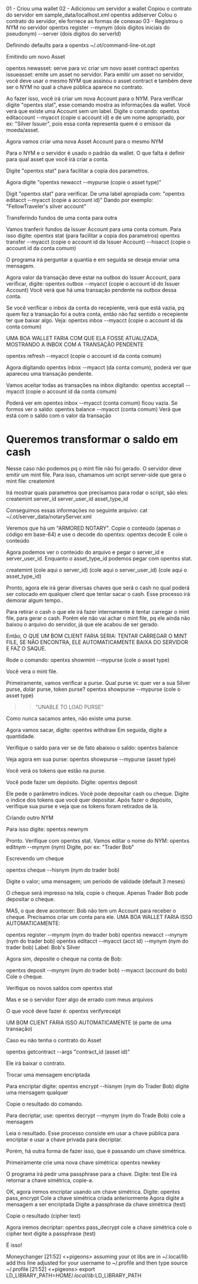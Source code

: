 

01 - Criou uma wallet
02 - Adicionou um servidor a wallet
	Copiou o contrato do servidor em sample_data/localhost.xml
	opentxs addserver 
		Colou o contrato do servidor, ele fornece as formas de conexao
03 - Registrou o NYM no servidor
	opentxs register --mynym (dois digitos iniciais do pseudonym) --server (dois digitos do serverId)

Definindo defaults para a opentxs
~/.ot/command-line-ot.opt

Emitindo um novo Asset

opentxs newasset: serve para vc criar um novo asset contract
opentxs issueasset: emite um asset no servidor. Para emitir um asset no servidor, você deve usar 
o mesmo NYM que assinou o asset contract e também deve ser o NYM no qual a chave pública aparece
no contrato.

Ao fazer isso, você irá criar um nova Account para o NYM. Para verificar digite "opentxs stat", esse
comando mostra as informações da wallet. Você verá que existe uma Account sem um label. 
Digite o comando: opentxs editaccount --myacct (copie o account id) e de um nome apropriado, por ex:
"Silver Issuer", pois essa conta representa quem é o emissor da moeda/asset.


Agora vamos criar uma nova Asset Account para o mesmo NYM

Para o NYM e o servidor é usado o padrão da wallet. O que falta é definir para qual asset que você
irá criar a conta. 

Digite "opentxs stat" para facilitar a copia dos parametros.

Agora digite "opentxs newacct --mypurse (copie o asset type)"

Digit "opentxs stat" para verificar. De uma label apropiada com:
"opentxs editacct --myacct (copie a account id)"
Dando por exemplo: "FellowTraveler's silver account"


Transferindo fundos de uma conta para outra

Vamos tranferir fundos da Issuer Account para uma conta comum. Para isso digite:
opentxs stat (para facilitar a copia dos parametros)
opentxs transfer --myacct (copie o account id da Issuer Account) --hisacct (copie o account id da conta comum)

O programa irá perguntar a quantia e em seguida se deseja enviar uma mensagem.

Agora valor da transação deve estar na outbox do Issuer Account, para verificar, digite:
opentxs outbox --myacct (copie o account id do Issuer Account)
Você verá que há uma transação pendente na outbox dessa conta.

Se você verificar o inbox da conta do recepiente, verá que está vazia, pq quem fez a transação foi
a outra conta, então não faz sentido o recepiente ter que baixar algo. Veja:
opentxs inbox --myacct (copie o account id da conta comum)

UMA BOA WALLET FARIA COM QUE ELA FOSSE ATUALIZADA, MOSTRANDO A INBOX COM A TRANSAÇÃO PENDENTE

opentxs refresh --myacct (copie o account id da conta comum)

Agora digitando opentxs inbox --myacct (da conta comum), poderá ver que apareceu uma transação pendente.

Vamos aceitar todas as transações na inbox digitando:
opentxs acceptall --myacct (copie o account id da conta comum)

Poderá ver em opentxs inbox --myacct (conta comum) ficou vazia. Se formos ver o saldo:
opentxs balance --myacct (conta comum)
Verá que está com o saldo com o valor da transação


# Queremos transformar o saldo em cash

Nesse caso não podemos pq o mint file não foi gerado. O servidor deve emitir um mint file.
Para isso, chamamos um script server-side que gera o mint file:
createmint

Irá mostrar quais parametros que precisamos para rodar o script, são eles:
createmint server_id server_user_id asset_type_id

Conseguimos essas informações no seguinte arquivo:
cat ~/.ot/server_data/notaryServer.xml

Veremos que há um "ARMORED NOTARY". Copie o conteúdo (apenas o código em base-64) e use o 
decode do opentxs:
opentxs decode
E cole o conteúdo

Agora podemos ver o conteúdo do arquivo e pegar o server_id e server_user_id. Enquanto o 
asset_type_id podemos pegar com opentxs stat.

createmint (cole aqui o server_id) (cole aqui o server_user_id) (cole aqui o asset_type_id)

Pronto, agora ele irá gerar diversas chaves que será o cash no qual poderá ser colocado
em qualquer client que tentar sacar o cash. Esse processo irá demorar algum tempo..

Para retirar o cash o que ele irá fazer internamente é tentar carregar o mint file, para
gerar o cash. Porém ele não vai achar o mint file, pq ele ainda não baixou o arquivo do 
servidor, já que ele acabou de ser gerado. 

Então, O QUE UM BOM CLIENT FARIA SERIA: TENTAR CARREGAR O MINT FILE, SE NÃO ENCONTRA, ELE
AUTOMATICAMENTE BAIXA DO SERVIDOR E FAZ O SAQUE.

Rode o comando:
opentxs showmint --mypurse (cole o asset type)

Você vera o mint file.

Primeiramente, vamos verificar a purse. Qual purse vc quer ver a sua Silver purse, dolar
purse, token purse? 
opentxs showpurse --mypurse (cole o asset type)

>> "UNABLE TO LOAD PURSE"

Como nunca sacamos antes, não existe uma purse.

Agora vamos sacar, digite:
opentxs withdraw 
Em seguida, digite a quantidade.

Verifique o saldo para ver se de fato abaixou o saldo:
opentxs balance

Veja agora em sua purse:
opentxs showpurse --mypurse (asset type)

Você verá os tokens que estão na purse.

Você pode fazer um depósito. Digite:
opentxs deposit

Ele pede o parâmetro indices. Você pode depositar cash ou cheque. Digite o indice dos
tokens que você quer depositar. Após fazer o depósito, verifique sua purse e veja 
que os tokens foram retirados de lá.


Criando outro NYM

Para isso digite:
opentxs newnym

Pronto. Verifique com opentxs stat. Vamos editar o nome do NYM:
opentxs editnym --mynym (nym)
Digite, por ex: "Trader Bob"


Escrevendo um cheque

opentxs cheque --hisnym (nym do trader bob)

Digite o valor; uma mensagem; um período de validade (default 3 meses)

O cheque será impresso na tela, copie o cheque. Apenas Trader Bob pode depositar o
cheque. 

MAS, o que deve acontecer: Bob não tem um Account para receber o cheque. Precisamos
criar um conta para ele. UMA BOA WALLET FARIA ISSO AUTOMATICAMENTE:

opentxs register --mynym (nym do trader bob)
opentxs newacct --mynym (nym do trader bob)
opentxs editacct --myacct (acct id) --mynym (nym do trader bob)
Label: Bob's Silver

Agora sim, deposite o cheque na conta de Bob:

opentxs deposit --mynym (nym do trader bob) --myacct (account do bob)
Cole o cheque.

Verifique os novos saldos com opentxs stat


Mas e se o servidor fizer algo de errado com meus arquivos

O que você deve fazer é:
opentxs verifyreceipt

UM BOM CLIENT FARIA ISSO AUTOMATICAMENTE (é parte de uma transação)


Caso eu não tenha o contrato do Asset

opentxs getcontract --args "contract_id (asset id)"

Ele irá baixar o contrato.


Trocar uma mensagem encriptada

Para encriptar digite:
opentxs encrypt --hisnym (nym do Trader Bob)
digite uma mensagem qualquer

Copie o resultado do comando.

Para decriptar, use:
opentxs decrypt --mynym (nym do Trade Bob)
cole a mensagem

Leia o resultado. Esse processo consiste em usar a chave pública para
encriptar e usar a chave privada para decriptar.

Porém, há outra forma de fazer isso, que é passando um chave simétrica.

Primeiramente crie uma nova chave simétrica:
opentxs newkey

O programa irá pedir uma passphrase para a chave. Digite: test
Ele irá retornar a chave simétrica, copie-a.

OK, agora iremos encriptar usando um chave simétrica. Digite:
opentxs pass_encrypt
Cole a chave simétrica criada anteriormente
Agora digite a mensagem a ser encriptada
Digite a passphrase da chave simétrica (test)

Copie o resultado (cipher text)

Agora iremos decriptar:
opentxs pass_decrypt
cole a chave simétrica
cole o cipher text
digite a passphrase (test)

É isso!




Moneychanger
[21:52] <+pigeons> assuming your ot libs are in ~/.local/lib add this line adjusted for your username to ~/.profile and then type source ~/.profile
[21:52] <+pigeons> export LD_LIBRARY_PATH=$HOME/.local/lib:$LD_LIBRARY_PATH